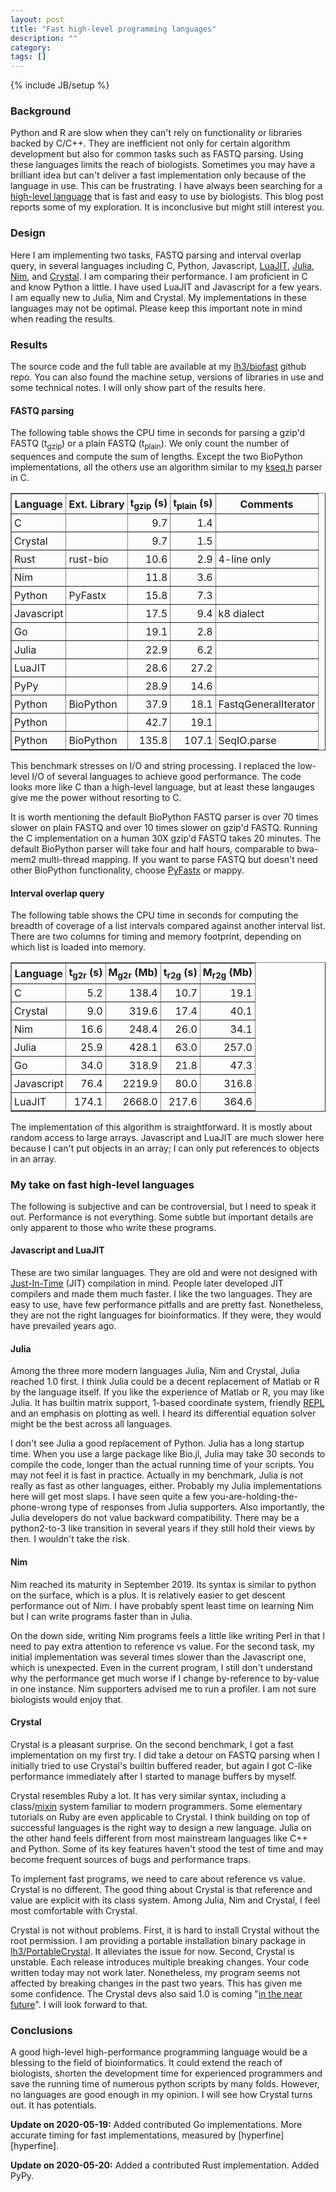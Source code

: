 ```yaml
---
layout: post
title: "Fast high-level programming languages"
description: ""
category: 
tags: []
---
```

{% include JB/setup %}

### Background

Python and R are slow when they can't rely on functionality or libraries backed
by C/C++. They are inefficient not only for certain algorithm development but
also for common tasks such as FASTQ parsing. Using these languages limits the
reach of biologists. Sometimes you may have a brilliant idea but can't deliver
a fast implementation only because of the language in use. This can be
frustrating. I have always been searching for a [high-level language][hllang]
that is fast and easy to use by biologists. This blog post reports some of my
exploration. It is inconclusive but might still interest you.

### Design

Here I am implementing two tasks, FASTQ parsing and interval overlap query, in
several languages including C, Python, Javascript, [LuaJIT][luajit],
[Julia][julia], [Nim][nim], and [Crystal][crystal]. I am comparing their
performance. I am proficient in C and know Python a little. I have used LuaJIT
and Javascript for a few years. I am equally new to Julia, Nim and Crystal.  My
implementations in these languages may not be optimal. Please keep this
important note in mind when reading the results.

### Results

The source code and the full table are available at my [lh3/biofast][biofast]
github repo. You can also found the machine setup, versions of libraries in
use and some technical notes. I will only show part of the results here.

#### FASTQ parsing

The following table shows the CPU time in seconds for parsing a gzip'd FASTQ
(t<sub>gzip</sub>) or a plain FASTQ (t<sub>plain</sub>). We only count the
number of sequences and compute the sum of lengths. Except the two BioPython
implementations, all the others use an algorithm similar to my [kseq.h][kseq]
parser in C.

<style> .extable td,th { padding: 4px; } </style>
<table border="1" class="extable">
<tr><th>Language</th><th>Ext. Library</th><th>t<sub>gzip</sub> (s)</th><th>t<sub>plain</sub> (s)</th><th>Comments</th></tr>
<tr><td>C         </td><td>         </td><td style="text-align:right">  9.7</td><td style="text-align:right">  1.4</td><td></td> </tr>
<tr><td>Crystal   </td><td>         </td><td style="text-align:right">  9.7</td><td style="text-align:right">  1.5</td><td></td> </tr>
<tr><td>Rust      </td><td>rust-bio </td><td style="text-align:right"> 10.6</td><td style="text-align:right">  2.9</td><td>4-line only</td> </tr>
<tr><td>Nim       </td><td>         </td><td style="text-align:right"> 11.8</td><td style="text-align:right">  3.6</td><td></td> </tr>
<tr><td>Python    </td><td>PyFastx  </td><td style="text-align:right"> 15.8</td><td style="text-align:right">  7.3</td><td></td> </tr>
<tr><td>Javascript</td><td>         </td><td style="text-align:right"> 17.5</td><td style="text-align:right">  9.4</td><td>k8 dialect</td> </tr>
<tr><td>Go        </td><td>         </td><td style="text-align:right"> 19.1</td><td style="text-align:right">  2.8</td><td></td> </tr>
<tr><td>Julia     </td><td>         </td><td style="text-align:right"> 22.9</td><td style="text-align:right">  6.2</td><td></td> </tr>
<tr><td>LuaJIT    </td><td>         </td><td style="text-align:right"> 28.6</td><td style="text-align:right"> 27.2</td><td></td> </tr>
<tr><td>PyPy      </td><td>         </td><td style="text-align:right"> 28.9</td><td style="text-align:right"> 14.6</td><td></td> </tr>
<tr><td>Python    </td><td>BioPython</td><td style="text-align:right"> 37.9</td><td style="text-align:right"> 18.1</td><td>FastqGeneralIterator</td> </tr>
<tr><td>Python    </td><td>         </td><td style="text-align:right"> 42.7</td><td style="text-align:right"> 19.1</td><td></td> </tr>
<tr><td>Python    </td><td>BioPython</td><td style="text-align:right">135.8</td><td style="text-align:right">107.1</td><td>SeqIO.parse</td> </tr>
</table>

This benchmark stresses on I/O and string processing. I replaced the low-level
I/O of several languages to achieve good performance. The code looks more like
C than a high-level language, but at least these langauges give me the power
without resorting to C.

It is worth mentioning the default BioPython FASTQ parser is over 70 times
slower on plain FASTQ and over 10 times slower on gzip'd FASTQ. Running the C
implementation on a human 30X gzip'd FASTQ takes 20 minutes. The default
BioPython parser will take four and half hours, comparable to bwa-mem2
multi-thread mapping. If you want to parse FASTQ but doesn't need other
BioPython functionality, choose [PyFastx][pyfx] or mappy.

#### Interval overlap query

The following table shows the CPU time in seconds for computing the breadth of
coverage of a list intervals compared against another interval list. There are
two columns for timing and memory footprint, depending on which list is loaded
into memory.

<table border="1" class="extable">
<tr><th>Language</th><th>t<sub>g2r</sub> (s)</th><th>M<sub>g2r</sub> (Mb)</th><th>t<sub>r2g</sub> (s)</th><th>M<sub>r2g</sub> (Mb)</th></tr>
<tr><td>C         </td><td style="text-align:right">  5.2</td><td style="text-align:right"> 138.4</td><td style="text-align:right"> 10.7</td><td style="text-align:right"> 19.1</td></tr>
<tr><td>Crystal   </td><td style="text-align:right">  9.0</td><td style="text-align:right"> 319.6</td><td style="text-align:right"> 17.4</td><td style="text-align:right"> 40.1</td></tr>
<tr><td>Nim       </td><td style="text-align:right"> 16.6</td><td style="text-align:right"> 248.4</td><td style="text-align:right"> 26.0</td><td style="text-align:right"> 34.1</td></tr>
<tr><td>Julia     </td><td style="text-align:right"> 25.9</td><td style="text-align:right"> 428.1</td><td style="text-align:right"> 63.0</td><td style="text-align:right">257.0</td></tr>
<tr><td>Go        </td><td style="text-align:right"> 34.0</td><td style="text-align:right"> 318.9</td><td style="text-align:right"> 21.8</td><td style="text-align:right"> 47.3</td></tr>
<tr><td>Javascript</td><td style="text-align:right"> 76.4</td><td style="text-align:right">2219.9</td><td style="text-align:right"> 80.0</td><td style="text-align:right">316.8</td></tr>
<tr><td>LuaJIT    </td><td style="text-align:right">174.1</td><td style="text-align:right">2668.0</td><td style="text-align:right">217.6</td><td style="text-align:right">364.6</td></tr>
</table>

The implementation of this algorithm is straightforward. It is mostly about
random access to large arrays. Javascript and LuaJIT are much slower here
because I can't put objects in an array; I can only put references to objects
in an array.

### My take on fast high-level languages

The following is subjective and can be controversial, but I need to speak it
out. Performance is not everything. Some subtle but important details are only
apparent to those who write these programs.

#### Javascript and LuaJIT

These are two similar languages. They are old and were not designed with
[Just-In-Time][jit] (JIT) compilation in mind. People later developed JIT
compilers and made them much faster. I like the two languages. They are easy to
use, have few performance pitfalls and are pretty fast. Nonetheless, they are
not the right languages for bioinformatics. If they were, they would have
prevailed years ago.

#### Julia

Among the three more modern languages Julia, Nim and Crystal, Julia reached 1.0
first. I think Julia could be a decent replacement of Matlab or R by the
language itself. If you like the experience of Matlab or R, you may like Julia.
It has builtin matrix support, 1-based coordinate system, friendly [REPL][repl]
and an emphasis on plotting as well. I heard its differential equation solver might be
the best across all languages.

I don't see Julia a good replacement of Python. Julia has a long startup time.
When you use a large package like Bio.jl, Julia may take 30 seconds to compile
the code, longer than the actual running time of your scripts. You may not feel
it is fast in practice. Actually in my benchmark, Julia is not really as fast
as other languages, either. Probably my Julia implementations here will get
most slaps. I have seen quite a few you-are-holding-the-phone-wrong type of
responses from Julia supporters. Also importantly, the Julia developers do not
value backward compatibility. There may be a python2-to-3 like transition in
several years if they still hold their views by then. I wouldn't take the risk.

#### Nim

Nim reached its maturity in September 2019. Its syntax is similar to python on
the surface, which is a plus. It is relatively easier to get descent
performance out of Nim. I have probably spent least time on learning Nim but I
can write programs faster than in Julia.

On the down side, writing Nim programs feels a little like writing Perl in that
I need to pay extra attention to reference vs value. For the second task, my
initial implementation was several times slower than the Javascript one, which
is unexpected. Even in the current program, I still don't understand why the
performance get much worse if I change by-reference to by-value in one instance.
Nim supporters advised me to run a profiler. I am not sure biologists would
enjoy that.

#### Crystal

Crystal is a pleasant surprise. On the second benchmark, I got a fast
implementation on my first try. I did take a detour on FASTQ parsing when I
initially tried to use Crystal's builtin buffered reader, but again I got
C-like performance immediately after I started to manage buffers by myself.

Crystal resembles Ruby a lot. It has very similar syntax, including a
class/[mixin][mixin] system familiar to modern programmers. Some elementary tutorials
on Ruby are even applicable to Crystal. I think building on top of successful
languages is the right way to design a new language. Julia on the other hand
feels different from most mainstream languages like C++ and Python. Some of its
key features haven't stood the test of time and may become frequent sources of
bugs and performance traps.

To implement fast programs, we need to care about reference vs value. Crystal
is no different. The good thing about Crystal is that reference and value are
explicit with its class system. Among Julia, Nim and Crystal, I feel most
comfortable with Crystal.

Crystal is not without problems. First, it is hard to install Crystal without
the root permission. I am providing a portable installation binary package in
[lh3/PortableCrystal][portcr]. It alleviates the issue for now. Second, Crystal is
unstable. Each release introduces multiple breaking changes. Your code written
today may not work later. Nonetheless, my program seems not affected by
breaking changes in the past two years. This has given me some confidence. The
Crystal devs also said 1.0 is coming "[in the near future][cr1.0]". I will look
forward to that.

### Conclusions

A good high-level high-performance programming language would be a blessing to
the field of bioinformatics. It could extend the reach of biologists, shorten
the development time for experienced programmers and save the running time of
numerous python scripts by many folds. However, no languages are good enough in
my opinion. I will see how Crystal turns out. It has potentials.

**Update on 2020-05-19:** Added contributed Go implementations. More accurate
timing for fast implementations, measured by [hyperfine][hyperfine].

**Update on 2020-05-20:** Added a contributed Rust implementation. Added PyPy.

[julia]: https://en.wikipedia.org/wiki/Julia_(programming_language)
[nim]: https://en.wikipedia.org/wiki/Nim_(programming_language)
[crystal]: https://en.wikipedia.org/wiki/Crystal_(programming_language)
[luajit]: http://luajit.org/
[hllang]: https://en.wikipedia.org/wiki/High-level_programming_language
[biofast]: https://github.com/lh3/biofast
[kseq]: https://github.com/lh3/biofast/blob/master/lib/kseq.h
[pyfx]: https://github.com/lmdu/pyfastx
[jit]: https://en.wikipedia.org/wiki/Just-in-time_compilation
[repl]: https://en.wikipedia.org/wiki/Read-eval-print_loop
[md]: https://en.wikipedia.org/wiki/Multiple_dispatch
[portcr]: https://github.com/lh3/PortableCrystal
[cr1.0]: https://crystal-lang.org/2020/03/03/towards-crystal-1.0.html
[mixin]: https://en.wikipedia.org/wiki/Mixin
[hyperfire]: https://github.com/sharkdp/hyperfine

